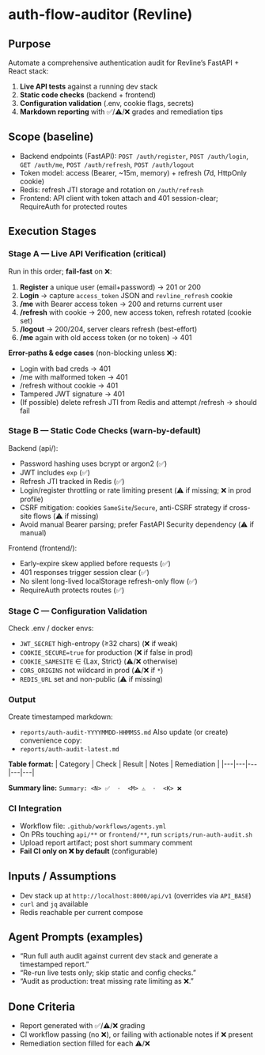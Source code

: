 # auth-flow-auditor (Revline)

## Purpose
Automate a comprehensive authentication audit for Revline’s FastAPI + React stack:
1) **Live API tests** against a running dev stack
2) **Static code checks** (backend + frontend)
3) **Configuration validation** (.env, cookie flags, secrets)
4) **Markdown reporting** with ✅/⚠️/❌ grades and remediation tips

## Scope (baseline)
- Backend endpoints (FastAPI): `POST /auth/register`, `POST /auth/login`, `GET /auth/me`, `POST /auth/refresh`, `POST /auth/logout`
- Token model: access (Bearer, ~15m, memory) + refresh (7d, HttpOnly cookie)
- Redis: refresh JTI storage and rotation on `/auth/refresh`
- Frontend: API client with token attach and 401 session-clear; RequireAuth for protected routes

## Execution Stages

### Stage A — Live API Verification (critical)
Run in this order; **fail-fast** on ❌:
1. **Register** a unique user (email+password) → 201 or 200
2. **Login** → capture `access_token` JSON and `revline_refresh` cookie
3. **/me** with Bearer access token → 200 and returns current user
4. **/refresh** with cookie → 200, new access token, refresh rotated (cookie set)
5. **/logout** → 200/204, server clears refresh (best-effort)
6. **/me** again with old access token (or no token) → 401

**Error-paths & edge cases** (non-blocking unless ❌):
- Login with bad creds → 401
- /me with malformed token → 401
- /refresh without cookie → 401
- Tampered JWT signature → 401
- (If possible) delete refresh JTI from Redis and attempt /refresh → should fail

### Stage B — Static Code Checks (warn-by-default)
Backend (api/):
- Password hashing uses bcrypt or argon2 (✅)
- JWT includes `exp` (✅)
- Refresh JTI tracked in Redis (✅)
- Login/register throttling or rate limiting present (⚠️ if missing; ❌ in prod profile)
- CSRF mitigation: cookies `SameSite`/`Secure`, anti-CSRF strategy if cross-site flows (⚠️ if missing)
- Avoid manual Bearer parsing; prefer FastAPI Security dependency (⚠️ if manual)

Frontend (frontend/):
- Early-expire skew applied before requests (✅)
- 401 responses trigger session clear (✅)
- No silent long-lived localStorage refresh-only flow (✅)
- RequireAuth protects routes (✅)

### Stage C — Configuration Validation
Check .env / docker envs:
- `JWT_SECRET` high-entropy (≥32 chars) (❌ if weak)
- `COOKIE_SECURE=true` for production (❌ if false in prod)
- `COOKIE_SAMESITE` ∈ {Lax, Strict} (⚠️/❌ otherwise)
- `CORS_ORIGINS` not wildcard in prod (⚠️/❌ if `*`)
- `REDIS_URL` set and non-public (⚠️ if missing)

### Output
Create timestamped markdown:
- `reports/auth-audit-YYYYMMDD-HHMMSS.md`
Also update (or create) convenience copy:
- `reports/auth-audit-latest.md`

**Table format:**
| Category | Check | Result | Notes | Remediation |
|---|---|---|---|---|

**Summary line:** `Summary: <N> ✅  ·  <M> ⚠️  ·  <K> ❌`

### CI Integration
- Workflow file: `.github/workflows/agents.yml`
- On PRs touching `api/**` or `frontend/**`, run `scripts/run-auth-audit.sh`
- Upload report artifact; post short summary comment
- **Fail CI only on ❌ by default** (configurable)

## Inputs / Assumptions
- Dev stack up at `http://localhost:8000/api/v1` (overrides via `API_BASE`)
- `curl` and `jq` available
- Redis reachable per current compose

## Agent Prompts (examples)
- “Run full auth audit against current dev stack and generate a timestamped report.”
- “Re-run live tests only; skip static and config checks.”
- “Audit as production: treat missing rate limiting as ❌.”

## Done Criteria
- Report generated with ✅/⚠️/❌ grading
- CI workflow passing (no ❌), or failing with actionable notes if ❌ present
- Remediation section filled for each ⚠️/❌
